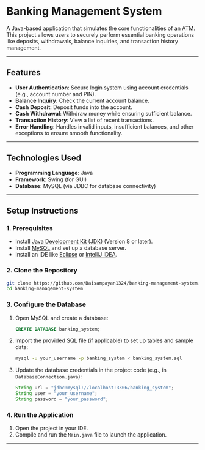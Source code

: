 
# **Banking Management System**

A Java-based application that simulates the core functionalities of an ATM. This project allows users to securely perform essential banking operations like deposits, withdrawals, balance inquiries, and transaction history management.

---

## **Features**
- **User Authentication**: Secure login system using account credentials (e.g., account number and PIN).
- **Balance Inquiry**: Check the current account balance.
- **Cash Deposit**: Deposit funds into the account.
- **Cash Withdrawal**: Withdraw money while ensuring sufficient balance.
- **Transaction History**: View a list of recent transactions.
- **Error Handling**: Handles invalid inputs, insufficient balances, and other exceptions to ensure smooth functionality.

---

## **Technologies Used**
- **Programming Language**: Java
- **Framework**: Swing (for GUI)
- **Database**: MySQL (via JDBC for database connectivity)

---

## **Setup Instructions**

### **1. Prerequisites**
- Install [Java Development Kit (JDK)](https://www.oracle.com/java/technologies/javase-downloads.html) (Version 8 or later).
- Install [MySQL](https://dev.mysql.com/downloads/installer/) and set up a database server.
- Install an IDE like [Eclipse](https://www.eclipse.org/) or [IntelliJ IDEA](https://www.jetbrains.com/idea/).

### **2. Clone the Repository**
```bash
git clone https://github.com/Baisampayan1324/banking-management-system.git
cd banking-management-system
```

### **3. Configure the Database**
1. Open MySQL and create a database:
   ```sql
   CREATE DATABASE banking_system;
   ```
2. Import the provided SQL file (if applicable) to set up tables and sample data:
   ```bash
   mysql -u your_username -p banking_system < banking_system.sql
   ```
3. Update the database credentials in the project code (e.g., in `DatabaseConnection.java`):
   ```java
   String url = "jdbc:mysql://localhost:3306/banking_system";
   String user = "your_username";
   String password = "your_password";
   ```

### **4. Run the Application**
1. Open the project in your IDE.
2. Compile and run the `Main.java` file to launch the application.

---
